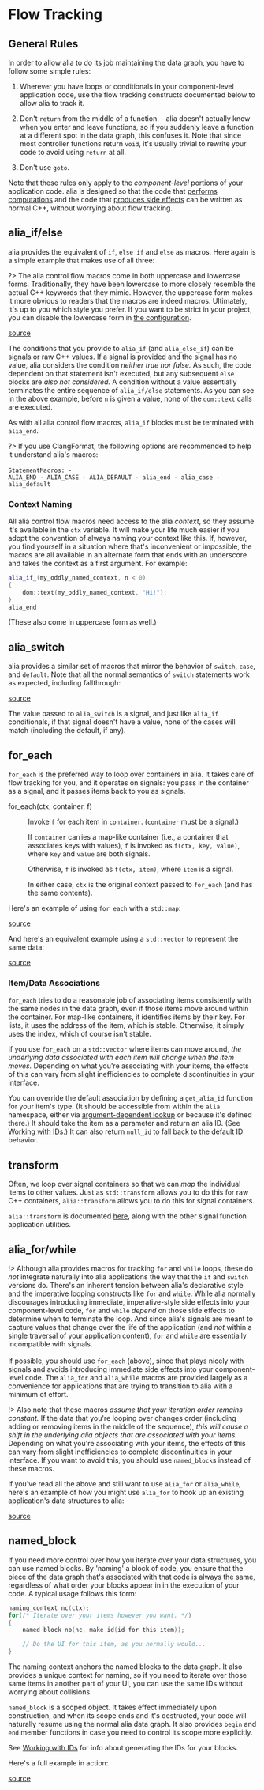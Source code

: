 Flow Tracking
=============

<script>
    init_alia_demos(['numerical-analysis', 'switch-example',
        'loop-macros-demo', 'for-each-map-demo', 'for-each-vector-demo',
        'named-blocks-demo']);
</script>

General Rules
-------------

In order to allow alia to do its job maintaining the data graph, you have to
follow some simple rules:

1. Wherever you have loops or conditionals in your component-level application
   code, use the flow tracking constructs documented below to allow alia to
   track it.

2. Don't `return` from the middle of a function. - alia doesn't actually know
   when you enter and leave functions, so if you suddenly leave a function at a
   different spot in the data graph, this confuses it. Note that since most
   controller functions return `void`, it's usually trivial to rewrite your code
   to avoid using `return` at all.

3. Don't use `goto`.

Note that these rules only apply to the *component-level* portions of your
application code. alia is designed so that the code that [performs
computations](function-application.md) and the code that [produces side
effects](actions.md#custom-actions) can be written as normal C++, without
worrying about flow tracking.

alia_if/else
------------

alia provides the equivalent of `if`, `else if` and `else` as macros. Here again
is a simple example that makes use of all three:

?> The alia control flow macros come in both uppercase and lowercase forms.
   Traditionally, they have been lowercase to more closely resemble the actual
   C++ keywords that they mimic. However, the uppercase form makes it more
   obvious to readers that the macros are indeed macros. Ultimately, it's up to
   you which style you prefer. If you want to be strict in your project, you
   can disable the lowercase form in [the configuration](configuration.md).

[source](numerical.cpp ':include :fragment=analysis')

<div class="demo-panel">
<div id="numerical-analysis"></div>
</div>

The conditions that you provide to `alia_if` (and `alia_else_if`) can be signals
or raw C++ values. If a signal is provided and the signal has no value, alia
considers the condition *neither true nor false.* As such, the code dependent on
that statement isn't executed, but any subsequent `else` blocks are *also not
considered.* A condition without a value essentially terminates the entire
sequence of `alia_if/else` statements. As you can see in the above example,
before `n` is given a value, none of the `dom::text` calls are executed.

As with all alia control flow macros, `alia_if` blocks must be terminated with
`alia_end`.

?> If you use ClangFormat, the following options are recommended to help it
   understand alia's macros:<br><br>
   <code style="display: block; white-space: pre-line;">StatementMacros:
     - ALIA_END
     - ALIA_CASE
     - ALIA_DEFAULT
     - alia_end
     - alia_case
     - alia_default</code>

### Context Naming

All alia control flow macros need access to the alia *context*, so they assume
it's available in the `ctx` variable. It will make your life much easier if you
adopt the convention of always naming your context like this. If, however, you
find yourself in a situation where that's inconvenient or impossible, the macros
are all available in an alternate form that ends with an underscore and takes
the context as a first argument. For example:

```cpp
alia_if_(my_oddly_named_context, n < 0)
{
    dom::text(my_oddly_named_context, "Hi!");
}
alia_end
```

(These also come in uppercase form as well.)

alia_switch
-----------

alia provides a similar set of macros that mirror the behavior of `switch`,
`case`, and `default`. Note that all the normal semantics of `switch` statements
work as expected, including fallthrough:

[source](tracking.cpp ':include :fragment=switch-example')

<div class="demo-panel">
<div id="switch-example"></div>
</div>

The value passed to `alia_switch` is a signal, and just like `alia_if`
conditionals, if that signal doesn't have a value, none of the cases will match
(including the default, if any).

for_each
--------

`for_each` is the preferred way to loop over containers in alia. It takes care
of flow tracking for you, and it operates on signals: you pass in the container
as a signal, and it passes items back to you as signals.

<dl>

<dt>for_each(ctx, container, f)</dt><dd>

Invoke `f` for each item in `container`. (`container` must be a signal.)

If `container` carries a map-like container (i.e., a container that associates
keys with values), `f` is invoked as `f(ctx, key, value)`, where `key` and
`value` are both signals.

Otherwise, `f` is invoked as `f(ctx, item)`, where `item` is a signal.

In either case, `ctx` is the original context passed to `for_each` (and has the
same contents).

</dd>

</dl>

Here's an example of using `for_each` with a `std::map`:

[source](tracking.cpp ':include :fragment=for-each-map-demo')

<div class="demo-panel">
<div id="for-each-map-demo"></div>
</div>

And here's an equivalent example using a `std::vector` to represent the same
data:

[source](tracking.cpp ':include :fragment=for-each-vector-demo')

<div class="demo-panel">
<div id="for-each-vector-demo"></div>
</div>

### Item/Data Associations

`for_each` tries to do a reasonable job of associating items consistently with
the same nodes in the data graph, even if those items move around within the
container. For map-like containers, it identifies items by their key. For lists,
it uses the address of the item, which is stable. Otherwise, it simply uses the
index, which of course isn't stable.

If you use `for_each` on a `std::vector` where items can move around, *the
underlying data associated with each item will change when the item moves.*
Depending on what you're associating with your items, the effects of this can
vary from slight inefficiencies to complete discontinuities in your interface.

You can override the default association by defining a `get_alia_id` function
for your item's type. (It should be accessible from within the `alia` namespace,
either via [argument-dependent
lookup](https://en.cppreference.com/w/cpp/language/adl) or because it's defined
there.) It should take the item as a parameter and return an alia ID. (See
[Working with IDs](working-with-ids.md).) It can also return `null_id` to fall
back to the default ID behavior.

transform
---------

Often, we loop over signal containers so that we can *map* the individual items
to other values. Just as `std::transform` allows you to do this for raw C++
containers, `alia::transform` allows you to do this for signal containers.

`alia::transform` is documented [here](function-application.md#transform), along
with the other signal function application utilities.

alia_for/while
--------------

!> Although alia provides macros for tracking `for` and `while` loops, these do
   *not* integrate naturally into alia applications the way that the `if` and
   `switch` versions do. There's an inherent tension between alia's declarative
   style and the imperative looping constructs like `for` and `while`. While
   alia normally discourages introducing immediate, imperative-style side
   effects into your component-level code, `for` and `while` *depend* on those
   side effects to determine when to terminate the loop. And since alia's
   signals are meant to capture values that change over the life of the
   application (and *not* within a single traversal of your application
   content), `for` and `while` are essentially incompatible with signals.<br>
   <br> If possible, you should use `for_each` (above), since that plays nicely
   with signals and avoids introducing immediate side effects into your
   component-level code. The `alia_for` and `alia_while` macros are provided
   largely as a convenience for applications that are trying to transition to
   alia with a minimum of effort.

!> Also note that these macros *assume that your iteration order remains
   constant.* If the data that you're looping over changes order (including
   adding or removing items in the middle of the sequence), *this will cause a
   shift in the underlying alia objects that are associated with your items.*
   Depending on what you're associating with your items, the effects of this can
   vary from slight inefficiencies to complete discontinuities in your
   interface. If you want to avoid this, you should use `named_block`s instead
   of these macros.

If you've read all the above and still want to use `alia_for` or `alia_while`,
here's an example of how you might use `alia_for` to hook up an existing
application's data structures to alia:

[source](tracking.cpp ':include :fragment=loop-macros-demo')

<div class="demo-panel">
<div id="loop-macros-demo"></div>
</div>

named_block
-----------

If you need more control over how you iterate over your data structures, you can
use named blocks. By 'naming' a block of code, you ensure that the piece of the
data graph that's associated with that code is always the same, regardless of
what order your blocks appear in in the execution of your code. A typical usage
follows this form:

```cpp
naming_context nc(ctx);
for(/* Iterate over your items however you want. */)
{
    named_block nb(nc, make_id(id_for_this_item));

    // Do the UI for this item, as you normally would...
}
```

The naming context anchors the named blocks to the data graph. It also provides
a unique context for naming, so if you need to iterate over those same items in
another part of your UI, you can use the same IDs without worrying about
collisions.

`named_block` is a scoped object. It takes effect immediately upon construction,
and when its scope ends and it's destructed, your code will naturally resume
using the normal alia data graph. It also provides `begin` and `end` member
functions in case you need to control its scope more explicitly.

See [Working with IDs](working-with-ids.md) for info about generating the IDs
for your blocks.

Here's a full example in action:

[source](tracking.cpp ':include :fragment=named-blocks-demo')

<div class="demo-panel">
<div id="named-blocks-demo"></div>
</div>
